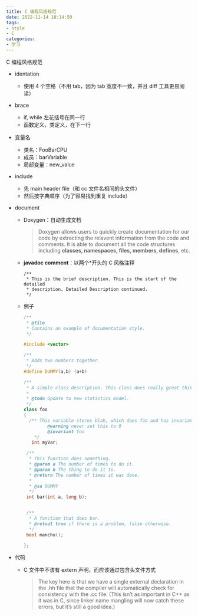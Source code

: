 ```yaml
---
title: C 编程风格规范
date: 2022-11-14 18:14:50
tags:
- style
- C
categories:
- 学习
---
```


C 编程风格规范
<!-- more -->

- identation
  - 使用 4 个空格（不用 tab，因为 tab 宽度不一致，并且 diff 工具更易阅读）
- brace
  - if, while 左花括号在同一行
  - 函数定义，类定义，在下一行
- 变量名
  - 类名：FooBarCPU
  - 成员：barVariable
  - 局部变量：new_value
- include
  - 先 main header file（和 cc 文件名相同的头文件）
  - 然后按字典顺序（为了容易找到重复 include）
- document
  - Doxygen：自动生成文档
    > Doxygen allows users to quickly create documentation for our code by extracting the relavent information from the code and comments. It is able to document all the code structures including **classes, namespaces, files, members, defines**, etc.
  - **javadoc comment**：以两个*开头的 C 风格注释

    ```
    /**
     * This is the brief description. This is the start of the detailed
     * description. Detailed Description continued.
     */
    ```

  - 例子

    ```c++
    /**
     * @file
     * Contains an example of documentation style.
     */
    
    #include <vector>
    
    /**
     * Adds two numbers together.
     */
    #define DUMMY(a,b) (a+b)
    
    /**
     * A simple class description. This class does really great things in detail.
     *
     * @todo Update to new statistics model.
     */
    class foo
    {
      /** This variable stores blah, which does foo and has invariants x,y,z
             @warning never set this to 0
             @invariant foo
        */
       int myVar;
    
     /**
      * This function does something.
      * @param a The number of times to do it.
      * @param b The thing to do it to.
      * @return The number of times it was done.
      *
      * @sa DUMMY
      */
     int bar(int a, long b);
    
    
     /**
      * A function that does bar.
      * @retval true if there is a problem, false otherwise.
      */
     bool manchu();
    
    };
    ```

- 代码
  - C 文件中不该有 extern 声明，而应该通过包含头文件方式
    > The key here is that we have a single external declaration in the .hh file that the compiler will automatically check for consistency with the .cc file. (This isn’t as important in C++ as it was in C, since linker name mangling will now catch these errors, but it’s still a good idea.)
